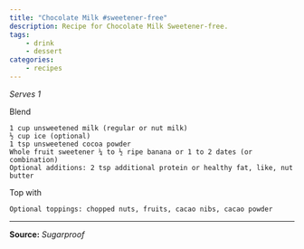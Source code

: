 ```yaml
---
title: "Chocolate Milk #sweetener-free"
description: Recipe for Chocolate Milk Sweetener-free.
tags:
    - drink
    - dessert
categories:
    - recipes
---
```


_Serves 1_

Blend

```
1 cup unsweetened milk (regular or nut milk)
½ cup ice (optional)
1 tsp unsweetened cocoa powder
Whole fruit sweetener ¼ to ½ ripe banana or 1 to 2 dates (or combination)
Optional additions: 2 tsp additional protein or healthy fat, like, nut butter
```

Top with

```
Optional toppings: chopped nuts, fruits, cacao nibs, cacao powder
```

---

**Source:** _Sugarproof_